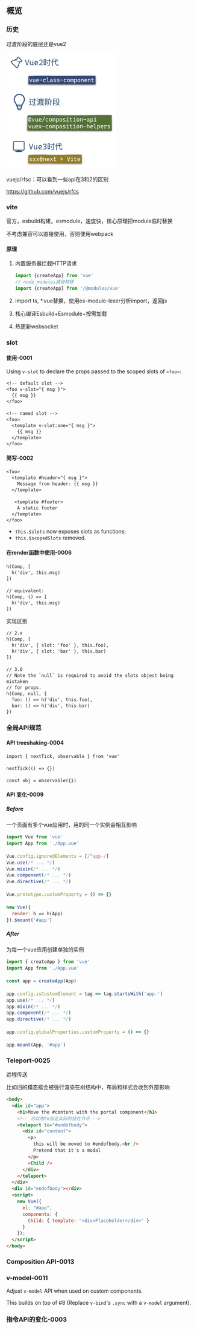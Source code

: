 ## 概览

### 历史

过渡阶段的底层还是vue2

<img src="Vue3.assets/截屏2021-06-08 下午11.03.19.png" alt="截屏2021-06-08 下午11.03.19" style="zoom:30%;" />

vuejs/rfsc：可以看到一些api在3和2的区别

https://github.com/vuejs/rfcs

### vite

官方，esbuild构建，esmodule，速度快，核心原理把module临时替换

不考虑兼容可以直接使用，否则使用webpack

#### 原理

1. 内置服务器拦截HTTP请求

   ```js
   import {createApp} from 'vue'
   // node_modules路径转移
   import {createApp} from '/@modules/vue'
   ```

2. import ts, *.vue替换，使用es-module-lexer分析import，返回js
3. 核心编译Esbuild+Esmodule+按需加载
4. 热更新websocket

### slot

#### 使用-0001

Using `v-slot` to declare the props passed to the scoped slots of `<foo>`:

```
<!-- default slot -->
<foo v-slot="{ msg }">
  {{ msg }}
</foo>

<!-- named slot -->
<foo>
  <template v-slot:one="{ msg }">
    {{ msg }}
  </template>
</foo>
```

#### 简写-0002

```
<foo>
  <template #header="{ msg }">
    Message from header: {{ msg }}
  </template>

   <template #footer>
    A static footer
  </template>
</foo>
```

- `this.$slots` now exposes slots as functions;
- `this.$scopedSlots` removed.

#### 在render函数中使用-0006

```
h(Comp, [
  h('div', this.msg)
])

// equivalent:
h(Comp, () => [
  h('div', this.msg)
])
```

实现区别

```
// 2.x
h(Comp, [
  h('div', { slot: 'foo' }, this.foo),
  h('div', { slot: 'bar' }, this.bar)
])

// 3.0
// Note the `null` is required to avoid the slots object being mistaken
// for props.
h(Comp, null, {
  foo: () => h('div', this.foo),
  bar: () => h('div', this.bar)
})
```

### 全局API规范

#### API treeshaking-0004

```
import { nextTick, observable } from 'vue'

nextTick(() => {})

const obj = observable({})
```

#### API 变化-0009

##### Before

一个页面有多个vue应用时，用的同一个实例会相互影响

```js
import Vue from 'vue'
import App from './App.vue'

Vue.config.ignoredElements = [/^app-/]
Vue.use(/* ... */)
Vue.mixin(/* ... */)
Vue.component(/* ... */)
Vue.directive(/* ... */)

Vue.prototype.customProperty = () => {}

new Vue({
  render: h => h(App)
}).$mount('#app')
```

##### After

为每一个vue应用创建单独的实例

```js
import { createApp } from 'vue'
import App from './App.vue'

const app = createApp(App)

app.config.isCustomElement = tag => tag.startsWith('app-')
app.use(/* ... */)
app.mixin(/* ... */)
app.component(/* ... */)
app.directive(/* ... */)

app.config.globalProperties.customProperty = () => {}

app.mount(App, '#app')
```

### Teleport-0025

远程传送

比如旧的模态框会被强行渲染在树结构中，布局和样式会收到外部影响

```html
<body>
  <div id="app">
    <h1>Move the #content with the portal component</h1>
    <!-- 可以用to指定实际的挂在节点 -->
    <teleport to="#endofbody">
      <div id="content">
        <p>
          this will be moved to #endofbody.<br />
          Pretend that it's a modal
        </p>
        <Child />
      </div>
    </teleport>
  </div>
  <div id="endofbody"></div>
  <script>
    new Vue({
      el: "#app",
      components: {
        Child: { template: "<div>Placeholder</div>" }
      }
    });
  </script>
</body>
```

### Composition API-0013

### v-model-0011

Adjust `v-model` API when used on custom components.

This builds on top of #8 (Replace `v-bind`'s `.sync` with a `v-model` argument).

### 指令API的变化-0003

